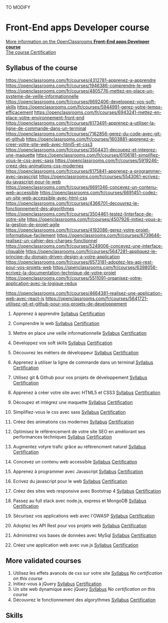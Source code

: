 TO MODIFY


# Front-End apps Developer course
[More information on the OpenClassrooms **Front-End apps Developer course**](https://openclassrooms.com/fr/paths/314-developpeur-front-end)  
[The course Certification](https://github.com/s-manguy/diploma/blob/main/FRONT-END/sandrine-manguy-certification-Front-End-apps.png)

## Syllabus of the course
https://openclassrooms.com/fr/courses/4312781-apprenez-a-apprendre
https://openclassrooms.com/fr/courses/1946386-comprendre-le-web
https://openclassrooms.com/fr/courses/4805776-mettez-en-place-un-systeme-de-veille-informationnelle
https://openclassrooms.com/fr/courses/6692406-developpez-vos-soft-skills
https://openclassrooms.com/fr/courses/5944991-gerez-votre-temps-efficacement
https://openclassrooms.com/fr/courses/6943241-mettez-en-place-votre-environnement-front-end
https://openclassrooms.com/fr/courses/6173491-apprenez-a-utiliser-la-ligne-de-commande-dans-un-terminal
https://openclassrooms.com/fr/courses/7162856-gerez-du-code-avec-git-et-github
https://openclassrooms.com/fr/courses/1603881-apprenez-a-creer-votre-site-web-avec-html5-et-css3
https://openclassrooms.com/fr/courses/3504431-decoupez-et-integrez-une-maquette
https://openclassrooms.com/fr/courses/6106181-simplifiez-vous-le-css-avec-sass
https://openclassrooms.com/fr/courses/5919246-creez-des-animations-css-modernes
https://openclassrooms.com/fr/courses/6175841-apprenez-a-programmer-avec-javascript
https://openclassrooms.com/fr/courses/5543061-ecrivez-du-javascript-pour-le-web
https://openclassrooms.com/fr/courses/6691346-concevez-un-contenu-web-accessible
https://openclassrooms.com/fr/courses/6691451-codez-un-site-web-accessible-avec-html-css
https://openclassrooms.com/fr/courses/4366701-decouvrez-le-fonctionnement-des-algorithmes
https://openclassrooms.com/fr/courses/3504461-testez-linterface-de-votre-site
https://openclassrooms.com/fr/courses/4507926-initiez-vous-a-la-gestion-de-projet-agile
https://openclassrooms.com/fr/courses/4192086-gerez-votre-projet-informatique-facilement
https://openclassrooms.com/fr/courses/6739646-realisez-un-cahier-des-charges-fonctionnel
https://openclassrooms.com/fr/courses/5249006-concevez-une-interface-cliquable
https://openclassrooms.com/fr/courses/5647281-appliquez-le-principe-du-domain-driven-design-a-votre-application
https://openclassrooms.com/fr/courses/6573181-adoptez-les-api-rest-pour-vos-projets-web
https://openclassrooms.com/fr/courses/6398056-ecrivez-la-documentation-technique-de-votre-projet
https://openclassrooms.com/fr/courses/5511091-organisez-votre-application-avec-la-logique-redux


https://openclassrooms.com/fr/courses/4664381-realisez-une-application-web-avec-react-js
https://openclassrooms.com/fr/courses/5641721-utilisez-git-et-github-pour-vos-projets-de-developpement






1. Apprenez à apprendre [Syllabus](https://openclassrooms.com/fr/courses/4312781-apprenez-a-apprendre) [Certification]()  
1. Comprendre le web [Syllabus](https://openclassrooms.com/fr/courses/1946386-comprendre-le-web) [Certification]()  
1. Mettre en place une veille informationnelle [Syllabus](https://openclassrooms.com/fr/courses/4805776-mettez-en-place-un-systeme-de-veille-informationnelle) [Certification]()   
1. Développez vos soft skills [Syllabus](https://openclassrooms.com/fr/courses/6692406-developpez-vos-soft-skills) [Certification]()  
1. Découvrez les métiers de développeur [Syllabus](https://openclassrooms.com/fr/courses/6817086-decouvrez-les-metiers-de-developpeur) [Certification]()  

1. Apprenez à utiliser la ligne de commande dans un terminal [Syllabus](https://openclassrooms.com/fr/courses/6173491-apprenez-a-utiliser-la-ligne-de-commande-dans-un-terminal) [Certification]()  
1. Utilisez git & Github pour vos projets de développement [Syllabus](https://openclassrooms.com/fr/courses/5641721-utilisez-git-et-github-pour-vos-projets-de-developpement) [Certification]()  
1. Apprenez à créer votre site avec HTML5 et CSS3 [Syllabus](https://openclassrooms.com/fr/courses/1603881-apprenez-a-creer-votre-site-web-avec-html5-et-css3) [Certification]()  
1. Découpez et intégrez une maquette [Syllabus](https://openclassrooms.com/fr/courses/3504431-decoupez-et-integrez-une-maquette) [Certification]()  
1. Simplifiez-vous le css avec sass [Syllabus](https://openclassrooms.com/fr/courses/6106181-simplifiez-vous-le-css-avec-sass) [Certification]()  
1. Créez des animations css modernes [Syllabus](https://openclassrooms.com/fr/courses/5919246-creez-des-animations-css-modernes) [Certification]()  
1. Optimisez le référencement de votre site SEO en améliorant ses performances techniques [Syllabus](https://openclassrooms.com/fr/courses/5922626-optimisez-le-referencement-de-votre-site-seo-en-ameliorant-ses-performances-techniques) [Certification]()  
1. Augmentez votyre trafic grâce au référencment naturel [Syllabus](https://openclassrooms.com/fr/courses/5561431-augmentez-votre-trafic-grace-au-referencement-naturel-seo) [Certification]()  
1. Concevez un contenu web accessible [Syllabus](https://openclassrooms.com/fr/courses/6691346-concevez-un-contenu-web-accessible) [Certification]()  
1. Apprenez à programmer avec Javascript [Syllabus](https://openclassrooms.com/fr/courses/6175841-apprenez-a-programmer-avec-javascript) [Certification]()  
1. Ecrivez du javascript pour le web [Syllabus](https://openclassrooms.com/fr/courses/5543061-ecrivez-du-javascript-pour-le-web) [Certification]()  
1. Créez des sites web responsive avec Bootstrap 4 [Syllabus](https://openclassrooms.com/fr/courses/6391096-creez-des-sites-web-responsive-avec-bootstrap-4) [Certification]()  
1. Passez au full stack avec node.js, express et MongoDB [Syllabus](https://openclassrooms.com/fr/courses/6390246-passez-au-full-stack-avec-node-js-express-et-mongodb) [Certification]()  
1. Sécurisez vos applications web avec l'OWASP [Syllabus](https://openclassrooms.com/fr/courses/6179306-securisez-vos-applications-web-avec-lowasp) [Certification]() 
1. Adoptez les API Rest pour vos projets web [Syllabus](https://openclassrooms.com/fr/courses/6573181-adoptez-les-api-rest-pour-vos-projets-web) [Certification]()  
1. Administrez vos bases de données avec MySql [Syllabus](https://openclassrooms.com/fr/courses/1959476-administrez-vos-bases-de-donnees-avec-mysql) [Certification]() 
1. Créez une application web avec vue.js [Syllabus](https://openclassrooms.com/fr/courses/6390311-creez-une-application-web-avec-vue-js) [Certification]()  


## More validated courses
1. Utilisez les effets avancés de css sur votre site [Syllabus](https://openclassrooms.com/fr/courses/2745636-utilisez-les-effets-avances-de-css-sur-votre-site) *No certification on this course*  
2. Initiez-vous à jQuery [Syllabus](https://openclassrooms.com/fr/courses/3504441-introduction-a-jquery) [Certification]()  
3. Un site web dynamique avec jQuery [Syllabus](https://openclassrooms.com/fr/courses/1567926-un-site-web-dynamique-avec-jquery) *No certification on this course*  
4. Découvrez le fonctionnement des algorythmes [Syllabus](https://openclassrooms.com/fr/courses/4366701-decouvrez-le-fonctionnement-des-algorithmes) [Certification]()  
## Skills
